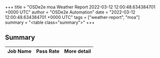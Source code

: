 +++
title = "OSDe2e moa Weather Report 2022-03-12 12:00:48.634384701 +0000 UTC"
author = "OSDe2e Automation"
date = "2022-03-12 12:00:48.634384701 +0000 UTC"
tags = ["weather-report", "moa"]
summary = "<table class=\"summary\"></table>"
+++
## Summary

| Job Name | Pass Rate | More detail |
|----------|-----------|-------------|




